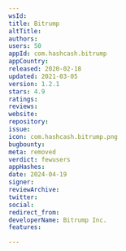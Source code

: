 ```yaml
---
wsId: 
title: Bitrump
altTitle: 
authors: 
users: 50
appId: com.hashcash.bitrump
appCountry: 
released: 2020-02-18
updated: 2021-03-05
version: 1.2.1
stars: 4.9
ratings: 
reviews: 
website: 
repository: 
issue: 
icon: com.hashcash.bitrump.png
bugbounty: 
meta: removed
verdict: fewusers
appHashes: 
date: 2024-04-19
signer: 
reviewArchive: 
twitter: 
social: 
redirect_from: 
developerName: Bitrump Inc.
features: 

---
```


